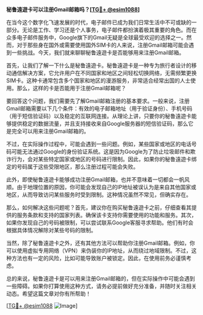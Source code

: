 **秘鲁遠遊卡可以注册Gmail邮箱吗？[[TG💪+ @esim1088](https://t.me/s/esim1088)]**

在当今这个数字化飞速发展的时代，电子邮件已成为我们日常生活中不可或缺的一部分。无论是工作、学习还是个人事务，电子邮件都扮演着极其重要的角色。而在众多电子邮件服务中，Google旗下的Gmail无疑是全球最受欢迎的选择之一。然而，对于那些身在国外或需要使用国外SIM卡的人来说，注册Gmail邮箱可能会遇到一些挑战。今天，我们就来聊聊秘鲁遠遊卡是否能够用来注册Gmail邮箱。

首先，让我们了解一下什么是秘鲁遠遊卡。秘鲁遠遊卡是一种专为旅行者设计的移动通信解决方案，它允许用户在不同国家和地区之间轻松切换网络，无需频繁更换SIM卡。这种卡通常包含多个国家和地区的漫游服务，非常适合经常出国的人士使用。那么，这样的卡是否能用于注册Gmail邮箱呢？

要回答这个问题，我们需要先了解Gmail邮箱注册的基本要求。一般来说，注册Gmail邮箱需要以下几个条件：有效的电子邮箱地址（用于验证身份）、手机号码（用于短信验证码）以及稳定的互联网连接。从理论上讲，只要你的秘鲁遠遊卡能够提供稳定的数据流量，并且支持接收来自Google服务器的短信验证码，那么它是完全可以用来注册Gmail邮箱的。

不过，在实际操作过程中，可能会遇到一些问题。例如，某些国家或地区的电话号码可能无法通过Google的身份验证系统。这是因为Google为了防止垃圾邮件和欺诈行为，会对某些特定国家或地区的号码进行限制。因此，如果你的秘鲁遠遊卡绑定的号码属于这些受限地区，那么注册过程可能会失败。

此外，即使秘鲁遠遊卡能够成功注册Gmail邮箱，也并不意味着一切都会一帆风顺。由于地理位置的原因，你可能会发现自己的IP地址被误认为是来自其他国家或地区，从而导致访问某些服务时受到限制。这种情况虽然不常见，但确实存在。

那么，如何解决这些问题呢？首先，建议你在购买秘鲁遠遊卡之前，仔细查看其提供的服务条款和支持的国家列表。确保该卡支持你需要使用的功能和服务。其次，如果你发现自己的号码被限制，可以尝试联系Google客服寻求帮助。他们有时会根据具体情况解除对某些号码的限制。

当然，除了秘鲁遠遊卡之外，还有其他方法可以帮助你注册Gmail邮箱。例如，你可以使用虚拟专用网络（VPN）来伪装你的IP地址，从而绕过地域限制。不过，这种方法也有一定的风险，比如可能导致账户被锁定。因此，在使用前务必谨慎考虑。

总的来说，秘鲁遠遊卡是可以用来注册Gmail邮箱的，但在实际操作中可能会遇到一些障碍。如果你打算使用这种方式，请务必提前做好充分准备，并随时关注相关动态。希望这篇文章对你有所帮助！

[[TG💪+ @esim1088](https://t.me/s/esim1088) ![Image](https://i.postimg.cc/4NQfJmqS/Snipaste-2025-05-13-00-14-12.png)]